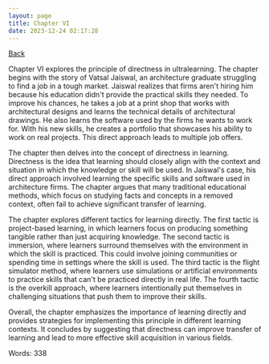 ```yaml
---
layout: page
title: Chapter VI
date: 2023-12-24 02:17:28
---
```


[Back](./)


Chapter VI explores the principle of directness in ultralearning. The chapter begins with the story of Vatsal Jaiswal, an architecture graduate struggling to find a job in a tough market. Jaiswal realizes that firms aren't hiring him because his education didn't provide the practical skills they needed. To improve his chances, he takes a job at a print shop that works with architectural designs and learns the technical details of architectural drawings. He also learns the software used by the firms he wants to work for. With his new skills, he creates a portfolio that showcases his ability to work on real projects. This direct approach leads to multiple job offers.

The chapter then delves into the concept of directness in learning. Directness is the idea that learning should closely align with the context and situation in which the knowledge or skill will be used. In Jaiswal's case, his direct approach involved learning the specific skills and software used in architecture firms. The chapter argues that many traditional educational methods, which focus on studying facts and concepts in a removed context, often fail to achieve significant transfer of learning.

The chapter explores different tactics for learning directly. The first tactic is project-based learning, in which learners focus on producing something tangible rather than just acquiring knowledge. The second tactic is immersion, where learners surround themselves with the environment in which the skill is practiced. This could involve joining communities or spending time in settings where the skill is used. The third tactic is the flight simulator method, where learners use simulations or artificial environments to practice skills that can't be practiced directly in real life. The fourth tactic is the overkill approach, where learners intentionally put themselves in challenging situations that push them to improve their skills.

Overall, the chapter emphasizes the importance of learning directly and provides strategies for implementing this principle in different learning contexts. It concludes by suggesting that directness can improve transfer of learning and lead to more effective skill acquisition in various fields.

Words: 338